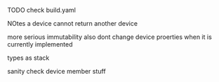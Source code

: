 TODO
check build.yaml

NOtes
a device cannot return another device 

more serious immutability
also dont change device proerties when it is currently implemented

types as stack

sanity check device member stuff
